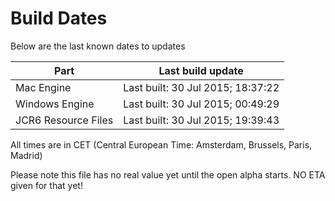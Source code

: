 # Build Dates

Below are the last known dates to updates

Part | Last build update
-----|-----
Mac Engine | Last built: 30 Jul 2015; 18:37:22
Windows Engine | Last built: 30 Jul 2015; 00:49:29
JCR6 Resource Files | Last built: 30 Jul 2015; 19:39:43
All times are in CET (Central European Time: Amsterdam, Brussels, Paris, Madrid)


Please note this file has no real value yet until the open alpha starts. NO ETA given for that yet!
